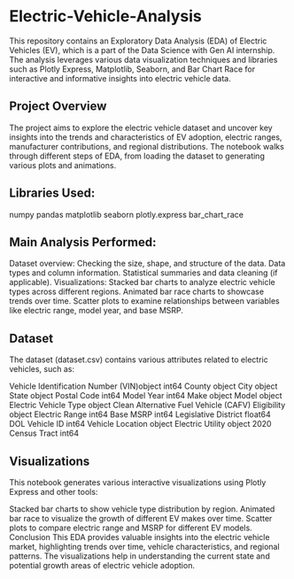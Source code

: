 # Electric-Vehicle-Analysis
This repository contains an Exploratory Data Analysis (EDA) of Electric Vehicles (EV), which is a part of the Data Science with Gen AI internship. The analysis leverages various data visualization techniques and libraries such as Plotly Express, Matplotlib, Seaborn, and Bar Chart Race for interactive and informative insights into electric vehicle data.

## Project Overview
The project aims to explore the electric vehicle dataset and uncover key insights into the trends and characteristics of EV adoption, electric ranges, manufacturer contributions, and regional distributions. The notebook walks through different steps of EDA, from loading the dataset to generating various plots and animations.

## Libraries Used:
numpy
pandas
matplotlib
seaborn
plotly.express
bar_chart_race
## Main Analysis Performed:
Dataset overview: Checking the size, shape, and structure of the data.
Data types and column information.
Statistical summaries and data cleaning (if applicable).
Visualizations:
Stacked bar charts to analyze electric vehicle types across different regions.
Animated bar race charts to showcase trends over time.
Scatter plots to examine relationships between variables like electric range, model year, and base MSRP.
## Dataset
The dataset (dataset.csv) contains various attributes related to electric vehicles, such as:

Vehicle Identification Number (VIN)object              int64
County                                                object
City                                                  object
State                                                 object
Postal Code                                            int64
Model Year                                             int64
Make                                                  object
Model                                                 object
Electric Vehicle Type                                 object
Clean Alternative Fuel Vehicle (CAFV) Eligibility     object
Electric Range                                         int64
Base MSRP                                              int64
Legislative District                                 float64
DOL Vehicle ID                                         int64
Vehicle Location                                      object
Electric Utility                                      object
2020 Census Tract                                      int64

## Visualizations
This notebook generates various interactive visualizations using Plotly Express and other tools:

Stacked bar charts to show vehicle type distribution by region.
Animated bar race to visualize the growth of different EV makes over time.
Scatter plots to compare electric range and MSRP for different EV models.
Conclusion
This EDA provides valuable insights into the electric vehicle market, highlighting trends over time, vehicle characteristics, and regional patterns. The visualizations help in understanding the current state and potential growth areas of electric vehicle adoption.
